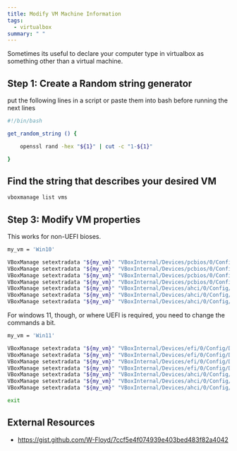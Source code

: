```yaml
---
title: Modify VM Machine Information
tags:
  - virtualbox
summary: " "
---
```


Sometimes its useful to declare your computer type in virtualbox as something other than a virtual machine.

## Step 1: Create a Random string generator

put the following lines in a script or paste them into bash before running the next lines

```bash
#!/bin/bash

get_random_string () {

    openssl rand -hex "${1}" | cut -c "1-${1}"

}
```
## Find the string that describes your desired VM

```bash
vboxmanage list vms
```

## Step 3: Modify VM properties

This works for non-UEFI bioses.

```bash
my_vm = 'Win10'

VBoxManage setextradata "${my_vm}" "VBoxInternal/Devices/pcbios/0/Config/DmiBIOSVendor" "American Megatrends Inc"
VBoxManage setextradata "${my_vm}" "VBoxInternal/Devices/pcbios/0/Config/DmiBIOSVersion" "2.1.0"
VBoxManage setextradata "${my_vm}" "VBoxInternal/Devices/pcbios/0/Config/DmiSystemVendor" "ASUSTek Computer"
VBoxManage setextradata "${my_vm}" "VBoxInternal/Devices/pcbios/0/Config/DmiSystemSerial" "$(__get_random_string 9)"
VBoxManage setextradata "${my_vm}" "VBoxInternal/Devices/ahci/0/Config/Port0/SerialNumber" "$(__get_random_string 20)"
VBoxManage setextradata "${my_vm}" "VBoxInternal/Devices/ahci/0/Config/Port0/FirmwareRevision" "$(__get_random_string 8)"
VBoxManage setextradata "${my_vm}" "VBoxInternal/Devices/ahci/0/Config/Port0/ModelNumber" "SEAGATE ST3750525AS"
```

For windows 11, though, or where UEFI is required, you need to change the commands a bit.


```bash
my_vm = 'Win11'

VBoxManage setextradata "${my_vm}" "VBoxInternal/Devices/efi/0/Config/DmiBIOSVendor" "American Megatrends Inc"
VBoxManage setextradata "${my_vm}" "VBoxInternal/Devices/efi/0/Config/DmiBIOSVersion" "2.1.0"
VBoxManage setextradata "${my_vm}" "VBoxInternal/Devices/efi/0/Config/DmiSystemVendor" "ASUSTek Computer"
VBoxManage setextradata "${my_vm}" "VBoxInternal/Devices/efi/0/Config/DmiSystemSerial" "$(__get_random_string 9)"
VBoxManage setextradata "${my_vm}" "VBoxInternal/Devices/ahci/0/Config/Port0/SerialNumber" "$(__get_random_string 20)"
VBoxManage setextradata "${my_vm}" "VBoxInternal/Devices/ahci/0/Config/Port0/FirmwareRevision" "$(__get_random_string 8)"
VBoxManage setextradata "${my_vm}" "VBoxInternal/Devices/ahci/0/Config/Port0/ModelNumber" "SEAGATE ST3750525AS"

exit
```

## External Resources

* <https://gist.github.com/W-Floyd/7ccf5e4f074939e403bed483f82a4042>
